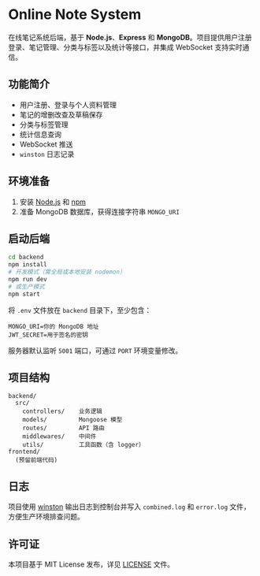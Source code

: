 # Online Note System

在线笔记系统后端，基于 **Node.js**、**Express** 和 **MongoDB**。项目提供用户注册登录、笔记管理、分类与标签以及统计等接口，并集成 WebSocket 支持实时通信。

## 功能简介

- 用户注册、登录与个人资料管理
- 笔记的增删改查及草稿保存
- 分类与标签管理
- 统计信息查询
- WebSocket 推送
- `winston` 日志记录

## 环境准备

1. 安装 [Node.js](https://nodejs.org/) 和 [npm](https://www.npmjs.com/)
2. 准备 MongoDB 数据库，获得连接字符串 `MONGO_URI`

## 启动后端

```bash
cd backend
npm install
# 开发模式（需全局或本地安装 nodemon）
npm run dev
# 或生产模式
npm start
```

将 `.env` 文件放在 `backend` 目录下，至少包含：

```env
MONGO_URI=你的 MongoDB 地址
JWT_SECRET=用于签名的密钥
```

服务器默认监听 `5001` 端口，可通过 `PORT` 环境变量修改。

## 项目结构

```
backend/
  src/
    controllers/    业务逻辑
    models/         Mongoose 模型
    routes/         API 路由
    middlewares/    中间件
    utils/          工具函数（含 logger）
frontend/
  (预留前端代码)
```

## 日志

项目使用 [winston](https://github.com/winstonjs/winston) 输出日志到控制台并写入 `combined.log` 和 `error.log` 文件，方便生产环境排查问题。

## 许可证

本项目基于 MIT License 发布，详见 [LICENSE](LICENSE) 文件。

